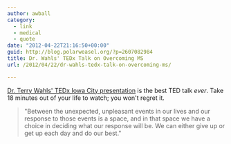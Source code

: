 ```yaml
---
author: awball
category:
  - link
  - medical
  - quote
date: "2012-04-22T21:16:50+00:00"
guid: http://blog.polarweasel.org/?p=2607082984
title: Dr. Wahls' TEDx Talk on Overcoming MS
url: /2012/04/22/dr-wahls-tedx-talk-on-overcoming-ms/

---
```

[Dr. Terry Wahls' TEDx Iowa City presentation](http://www.thewahlsfoundation.com/dr-wahls-gives-tedx-talk-on-overcoming-multiple-sclerosis/) is the best TED talk _ever_. Take 18 minutes out of your life to watch; you won't regret it.

> "Between the unexpected, unpleasant events in our lives and our response to those events is a space, and in that space we have a choice in deciding what our response will be. We can either give up or get up each day and do our best."
